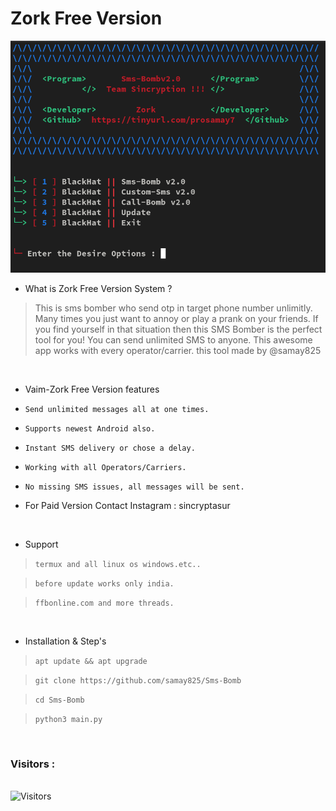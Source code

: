 # Zork Free Version 
<img src="Sms-Bombv2.0.png"><br>




- What is Zork Free Version System  ?
> This is sms bomber who send otp in target phone number unlimitly.
> Many times you just want to annoy or play a prank on your friends.
> If you find yourself in that situation then this SMS Bomber is the perfect tool for you!
> You can send unlimited SMS to anyone. This awesome app works with every operator/carrier.
> this tool made by @samay825 

<br>


- Vaim-Zork Free Version features 

* `Send unlimited messages all at one times.`

* `Supports newest Android also.`

* `Instant SMS delivery or chose a delay.`

* `Working with all Operators/Carriers.`

* `No missing SMS issues, all messages will be sent.`

*  For Paid Version Contact Instagram : sincryptasur 

<br>

- Support

> `termux and all linux os windows.etc..`

> `before update works only india.`

> `ffbonline.com and more threads.`
 
 <br>

- Installation & Step's
 
> `apt update && apt upgrade`
 
> `git clone https://github.com/samay825/Sms-Bomb`
 
> `cd Sms-Bomb`  

> `python3 main.py`



<br>

<h3>Visitors :</h3>
<br>
<img src="https://profile-counter.glitch.me/samay825/count.svg" alt="Visitors">


